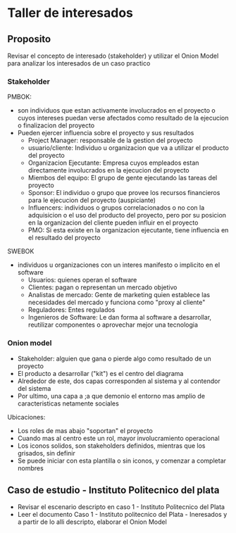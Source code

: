 # Taller de interesados

## Proposito
Revisar el concepto de interesado (stakeholder) y utilizar el Onion Model para analizar los interesados de un caso practico

### Stakeholder
PMBOK:
- son individuos que estan activamente involucrados en el proyecto o cuyos intereses puedan verse afectados como resultado de la ejecucion o finalizacion del proyecto
- Pueden ejercer influencia sobre el proyecto y sus resultados
    - Project Manager: responsable de la gestion del proyecto
    - usuario/cliente: Individuo u organizacion que va a utilizar el producto del proyecto
    - Organizacion Ejecutante: Empresa cuyos empleados estan directamente involucrados en la ejecucion del proyecto
    - Miembos del equipo: El grupo de gente ejecutando las tareas del proyecto
    - Sponsor: El individuo o grupo que provee los recursos financieros para le ejecucion del proyecto (auspiciante)
    - Influencers: individuos o grupos correlacionados o no con la adquisicion o el uso del producto del proyecto, pero por su posicion
    en la organizacion del cliente pueden influir en el proyecto
    - PMO: Si esta existe en la organizacion ejecutante, tiene influencia en el resultado del proyecto

SWEBOK
- individuos u organizaciones con un interes manifesto o implicito en el software
    - Usuarios: quienes operan el software
    - Clientes: pagan o representan un mercado objetivo
    - Analistas de mercado: Gente de marketing quien establece las necesidades del mercado y funciona como "proxy al cliente"
    - Reguladores: Entes regulados
    - Ingenieros de Software: Le dan forma al software a desarrollar, reutilizar componentes o aprovechar mejor una tecnologia

### Onion model
- Stakeholder: alguien que gana o pierde algo como resultado de un proyecto
- El producto a desarrollar ("kit") es el centro del diagrama
- Alrededor de este, dos capas corresponden al sistema y al contendor del sistema
- Por ultimo, una capa a ;a que demonio el entorno mas amplio de caracteristicas netamente sociales

Ubicaciones:
- Los roles de mas abajo "soportan" el proyecto
- Cuando mas al centro este un rol, mayor involucramiento operacional
- Los iconos solidos, son stakeholders definidos, mientras que los grisados, sin definir
- Se puede iniciar con esta plantilla o sin iconos, y comenzar a completar nombres

## Caso de estudio - Instituto Politecnico del plata
- Revisar el escenario descripto en caso 1 - Instituto Politecnico del Plata
- Leer el documento Caso 1 - Instituto politecnico del Plata - Ineresados y a partir de lo alli descripto, elaborar el Onion Model
